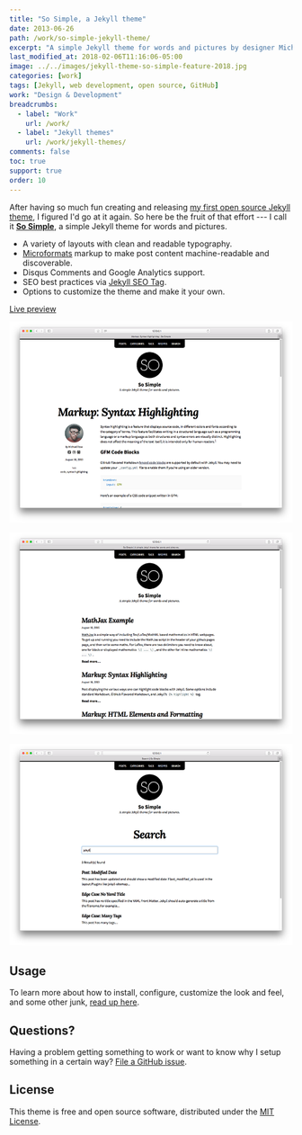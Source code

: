```yaml
---
title: "So Simple, a Jekyll theme"
date: 2013-06-26
path: /work/so-simple-jekyll-theme/
excerpt: "A simple Jekyll theme for words and pictures by designer Michael Rose."
last_modified_at: 2018-02-06T11:16:06-05:00
image: ../../images/jekyll-theme-so-simple-feature-2018.jpg
categories: [work]
tags: [Jekyll, web development, open source, GitHub]
work: "Design & Development"
breadcrumbs:
  - label: "Work"
    url: /work/
  - label: "Jekyll themes"
    url: /work/jekyll-themes/
comments: false
toc: true
support: true
order: 10
---
```


After having so much fun creating and releasing [my first open source Jekyll theme](https://mmistakes.github.io/minimal-mistakes), I figured I'd go at it again. So here be the fruit of that effort --- I call it [**So Simple**](https://mmistakes.github.io/so-simple-theme), a simple Jekyll theme for words and pictures. 

- A variety of layouts with clean and readable typography.
- [Microformats](http://microformats.org/wiki/microformats2) markup to make post content machine-readable and discoverable.
- Disqus Comments and Google Analytics support.
- SEO best practices via [Jekyll SEO Tag](https://github.com/jekyll/jekyll-seo-tag).
- Options to customize the theme and make it your own.

<p markdown="0">
  <a href="https://mmistakes.github.io/so-simple-theme/" onclick="ga('send', 'event', 'link', 'click', 'Preview So Simple');" class="btn">Live preview</a>
</p>

![post layout example](../../images/so-simple-post.png)

![list of posts layout example](../../images/so-simple-posts.png)

![search layout example](../../images/so-simple-search.png)

## Usage

To learn more about how to install, configure, customize the look and feel, and some other junk, [read up here](https://github.com/mmistakes/so-simple-theme).

## Questions?

Having a problem getting something to work or want to know why I setup something in a certain way? [File a GitHub issue](https://github.com/mmistakes/so-simple-theme/issues).

## License

This theme is free and open source software, distributed under the [MIT License](https://github.com/mmistakes/so-simple-theme/blob/master/LICENSE).
